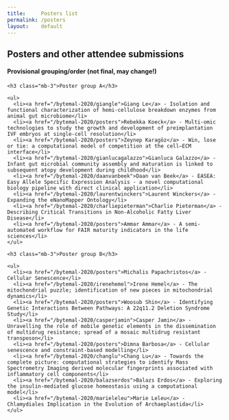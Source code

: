 ```yaml
---
title:     Posters list
permalink: /posters
layout:    default
---
```


<h2 class="mb-4">Posters and other attendee submissions</h2>

<h4 class="mb-4">Provisional grouping/order (not final, may change!)</h4>
  
<div class="row">
  
  <div class="col">
    
    <h3 class="mb-3">Poster group A</h3>
    
    <ul>
      <li><a href="/bytemal-2020/giangle">Giang Le</a> - Isolation and functional characterization of hemi-cellulose breakdown enzymes from animal gut microbiome</li>
      <li><a href="/bytemal-2020/posters">Rebekka Koeck</a> - Multi-omic technologies to study the growth and development of preimplantation IVF embryos at single-cell resolution</li>
      <li><a href="/bytemal-2020/posters">Zeynep Karagöz</a> - Win, lose or tie: a computational model of competition at the cell–ECM interface</li>
      <li><a href="/bytemal-2020/gianlucagalazzo">Gianluca Galazzo</a> - Infant gut microbial community assembly and maturation is linked to subsequent atopy development during childhood</li>
      <li><a href="/bytemal-2020/daanvanbeek">Daan van Beek</a> - EASEA: Easy Allele Specific Expression Analysis - a novel computational biology pipeline with direct clinical application</li>
      <li><a href="/bytemal-2020/laurentwinckers">Laurent Winckers</a> - Expanding the eNanoMapper Ontology</li>
      <li><a href="/bytemal-2020/charliepieterman">Charlie Pieterman</a> - Describing Critical Transitions in Non-Alcoholic Fatty Liver Disease</li>
      <li><a href="/bytemal-2020/posters">Ammar Ammar</a> - A semi-automated workflow for FAIR maturity indicators in the life sciences</li>
    </ul>
    
  </div>
  
  <div class="col">
    
    <h3 class="mb-3">Poster group B</h3>
    
    <ul>
      <li><a href="/bytemal-2020/posters">Michalis Papachristos</a> - Cellular Senescence</li>
      <li><a href="/bytemal-2020/irenehemel">Irene Hemel</a> - The mitochondrial puzzle; identification of new pieces in mitochondrial dynamics</li>
      <li><a href="/bytemal-2020/posters">Woosub Shin</a> - Identifying Genetic Interactions Between Pathways: A 22q11.2 Deletion Syndrome Study</li>
      <li><a href="/bytemal-2020/casperjamin">Casper Jamin</a> - Unravelling the role of mobile genetic elements in the dissemination of multidrug resistance; spread of a mosaic multidrug resistant transposon</li>
      <li><a href="/bytemal-2020/posters">Dimna Barbosa</a> - Cellular senescence and constraint-based modelling</li>
      <li><a href="/bytemal-2020/changlu">Chang Lu</a> - Towards the complete picture: computational strategies to identify Mass Spectrometry Imaging derived molecular fingerprints associated with inflammatory cell components</li>
      <li><a href="/bytemal-2020/balazserdos">Balazs Erdos</a> - Exploring the insulin-mediated glucose homeostasis using a computational model</li>
      <li><a href="/bytemal-2020/marieleleu">Marie Leleu</a> - Chlamydiales Implication in the Evolution of Archaeplastida</li>
    </ul>
    
  </div>
  
</div>


